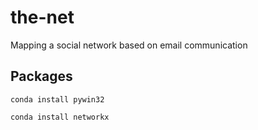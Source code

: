 # the-net
Mapping a social network based on email communication

## Packages
```conda install pywin32```

```conda install networkx```
